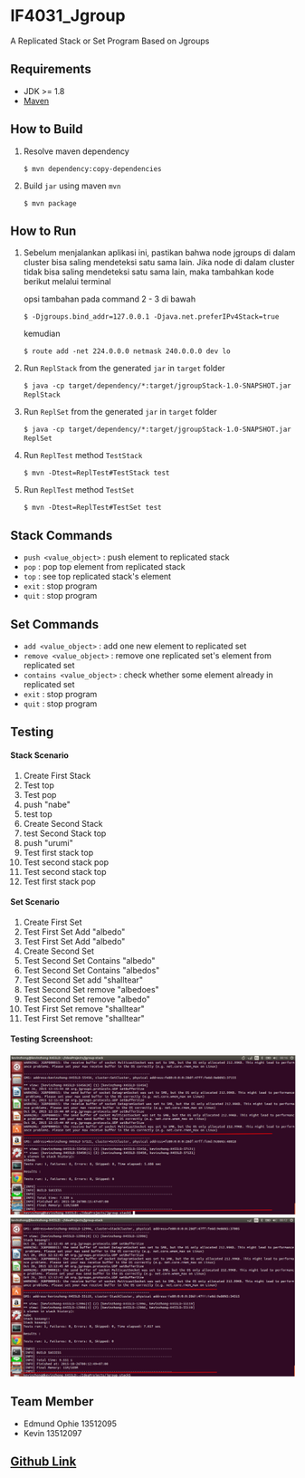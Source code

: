 # IF4031_Jgroup
A Replicated Stack or Set Program Based on Jgroups

## Requirements
 - JDK >= 1.8
 - [Maven](https://maven.apache.org/download.cgi)

## How to Build
1. Resolve maven dependency

	 ```
	 $ mvn dependency:copy-dependencies
	 ```
2. Build `jar` using maven `mvn`

	 ```
	 $ mvn package
	 ```

## How to Run

1. Sebelum menjalankan aplikasi ini, pastikan bahwa node jgroups di dalam cluster bisa saling mendeteksi satu sama lain.
   Jika node di dalam cluster tidak bisa saling mendeteksi satu sama lain, maka tambahkan kode berikut melalui terminal
   
   opsi tambahan pada command 2 - 3 di bawah
   ```
   $ -Djgroups.bind_addr=127.0.0.1 -Djava.net.preferIPv4Stack=true
   ```
   
   kemudian
   ```
   $ route add -net 224.0.0.0 netmask 240.0.0.0 dev lo
   ```

2. Run `ReplStack` from the generated `jar` in `target` folder

	 ```
	 $ java -cp target/dependency/*:target/jgroupStack-1.0-SNAPSHOT.jar ReplStack
	 ```
3. Run `ReplSet` from the generated `jar` in `target` folder

	 ```
	 $ java -cp target/dependency/*:target/jgroupStack-1.0-SNAPSHOT.jar ReplSet
	 ```
	 
4. Run `ReplTest` method `TestStack`

	 ```
	 $ mvn -Dtest=ReplTest#TestStack test
	 ```

5. Run `ReplTest` method `TestSet`

	 ```
	 $ mvn -Dtest=ReplTest#TestSet test
	 ```

## Stack Commands
- `push <value_object>` : push element to replicated stack
- `pop` : pop top element from replicated stack
- `top` : see top replicated stack's element
- `exit` : stop program
- `quit` : stop program

## Set Commands
- `add <value_object>` : add one new element to replicated set
- `remove <value_object>` : remove one replicated set's element from replicated set
- `contains <value_object>` : check whether some element already in replicated set
- `exit` : stop program
- `quit` : stop program

## Testing
#### Stack Scenario
1. Create First Stack
2. Test top
3. Test pop
4. push "nabe"
5. test top
6. Create Second Stack
7. test Second Stack top
8. push "urumi"
9. Test first stack top
10. Test second stack pop
11. Test second stack top
12. Test first stack pop

#### Set Scenario
1. Create First Set
2. Test First Set Add "albedo"
3. Test First Set Add "albedo"
4. Create Second Set
5. Test Second Set Contains "albedo"
6. Test Second Set Contains "albedos"
7. Test Second Set add "shalltear"
8. Test Second Set remove "albedoes"
9. Test Second Set remove "albedo"
10. Test First Set remove "shalltear"
11. Test First Set remove "shalltear"

#### Testing Screenshoot:
![alt text](https://github.com/gejedah/IF4031_Jgroup/blob/master/blob/prak_6_test_set.png "Testing Set Result")
![alt text](https://github.com/gejedah/IF4031_Jgroup/blob/master/blob/prak_6_test_stack.png "Testing Stack Result")

## Team Member
- Edmund Ophie 13512095
- Kevin 13512097

## [Github Link](https://github.com/gejedah/IF4031_Jgroup.git)
